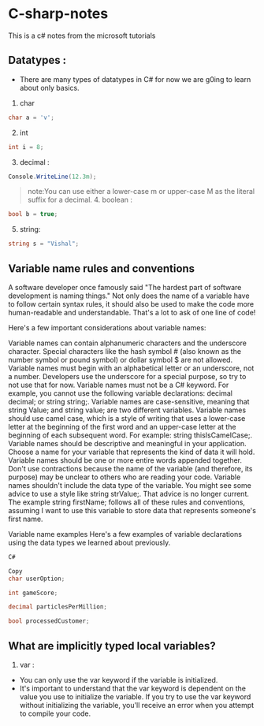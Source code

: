 # C-sharp-notes

This is a c# notes from the microsoft tutorials

## Datatypes :

- There are many types of datatypes in C# for now we are g0ing to learn about only basics.

1. char

```cs
char a = 'v';
```

2. int

```cs
int i = 8;
```

3. decimal :

```cs
Console.WriteLine(12.3m);
```

> note:You can use either a lower-case m or upper-case M as the literal suffix for a decimal. 4. boolean :

```cs
bool b = true;
```

5. string:

```cs
string s = "Vishal";
```

## Variable name rules and conventions

A software developer once famously said "The hardest part of software development is naming things." Not only does the name of a variable have to follow certain syntax rules, it should also be used to make the code more human-readable and understandable. That's a lot to ask of one line of code!

Here's a few important considerations about variable names:

Variable names can contain alphanumeric characters and the underscore character. Special characters like the hash symbol # (also known as the number symbol or pound symbol) or dollar symbol $ are not allowed.
Variable names must begin with an alphabetical letter or an underscore, not a number. Developers use the underscore for a special purpose, so try to not use that for now.
Variable names must not be a C# keyword. For example, you cannot use the following variable declarations: decimal decimal; or string string;.
Variable names are case-sensitive, meaning that string Value; and string value; are two different variables.
Variable names should use camel case, which is a style of writing that uses a lower-case letter at the beginning of the first word and an upper-case letter at the beginning of each subsequent word. For example: string thisIsCamelCase;.
Variable names should be descriptive and meaningful in your application. Choose a name for your variable that represents the kind of data it will hold.
Variable names should be one or more entire words appended together. Don't use contractions because the name of the variable (and therefore, its purpose) may be unclear to others who are reading your code.
Variable names shouldn't include the data type of the variable. You might see some advice to use a style like string strValue;. That advice is no longer current.
The example string firstName; follows all of these rules and conventions, assuming I want to use this variable to store data that represents someone's first name.

Variable name examples
Here's a few examples of variable declarations using the data types we learned about previously.

```cs
C#

Copy
char userOption;

int gameScore;

decimal particlesPerMillion;

bool processedCustomer;
```

## What are implicitly typed local variables?

1. var :

- You can only use the var keyword if the variable is initialized.
- It's important to understand that the var keyword is dependent on the value you use to initialize the variable. If you try to use the var keyword without initializing the variable, you'll receive an error when you attempt to compile your code.
